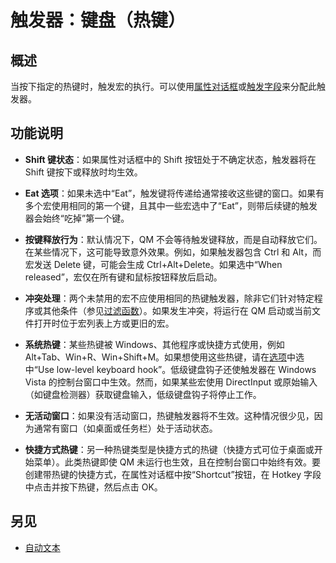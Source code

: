 # 触发器：键盘（热键）

## 概述

当按下指定的热键时，触发宏的执行。可以使用[属性对话框](IDH_PROPERTIES.md)或[触发字段](IDP_TRIGGER_CODING.md)来分配此触发器。

## 功能说明

- **Shift 键状态**：如果属性对话框中的 Shift 按钮处于不确定状态，触发器将在 Shift 键按下或释放时均生效。

- **Eat 选项**：如果未选中“Eat”，触发键将传递给通常接收这些键的窗口。如果有多个宏使用相同的第一个键，且其中一些宏选中了“Eat”，则带后续键的触发器会始终“吃掉”第一个键。

- **按键释放行为**：默认情况下，QM 不会等待触发键释放，而是自动释放它们。在某些情况下，这可能导致意外效果。例如，如果触发器包含 Ctrl 和 Alt，而宏发送 Delete 键，可能会生成 Ctrl+Alt+Delete。如果选中“When released”，宏仅在所有键和鼠标按钮释放后启动。

- **冲突处理**：两个未禁用的宏不应使用相同的热键触发器，除非它们针对特定程序或其他条件（参见[过滤函数](IDH_TFF.md)）。如果发生冲突，将运行在 QM 启动或当前文件打开时位于宏列表上方或更旧的宏。

- **系统热键**：某些热键被 Windows、其他程序或快捷方式使用，例如 Alt+Tab、Win+R、Win+Shift+M。如果想使用这些热键，请在[选项](IDH_SETT_TRIGGERS.md)中选中“Use low-level keyboard hook”。低级键盘钩子还使触发器在 Windows Vista 的控制台窗口中生效。然而，如果某些宏使用 DirectInput 或原始输入（如键盘检测器）获取键盘输入，低级键盘钩子将停止工作。

- **无活动窗口**：如果没有活动窗口，热键触发器将不生效。这种情况很少见，因为通常有窗口（如桌面或任务栏）处于活动状态。

- **快捷方式热键**：另一种热键类型是快捷方式的热键（快捷方式可位于桌面或开始菜单）。此类热键即使 QM 未运行也生效，且在控制台窗口中始终有效。要创建带热键的快捷方式，在属性对话框中按“Shortcut”按钮，在 Hotkey 字段中点击并按下热键，然后点击 OK。

## 另见

- [自动文本](IDH_TSM.md)